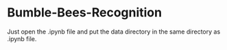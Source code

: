 # Bumble-Bees-Recognition
Just open the .ipynb file and put the data directory in the same directory as .ipynb file.

